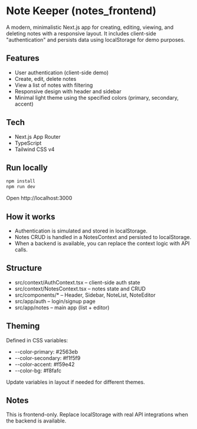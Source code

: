 # Note Keeper (notes_frontend)

A modern, minimalistic Next.js app for creating, editing, viewing, and deleting notes with a responsive layout. It includes client-side "authentication" and persists data using localStorage for demo purposes.

## Features
- User authentication (client-side demo)
- Create, edit, delete notes
- View a list of notes with filtering
- Responsive design with header and sidebar
- Minimal light theme using the specified colors (primary, secondary, accent)

## Tech
- Next.js App Router
- TypeScript
- Tailwind CSS v4

## Run locally
```bash
npm install
npm run dev
```
Open http://localhost:3000

## How it works
- Authentication is simulated and stored in localStorage.
- Notes CRUD is handled in a NotesContext and persisted to localStorage.
- When a backend is available, you can replace the context logic with API calls.

## Structure
- src/context/AuthContext.tsx – client-side auth state
- src/context/NotesContext.tsx – notes state and CRUD
- src/components/* – Header, Sidebar, NoteList, NoteEditor
- src/app/auth – login/signup page
- src/app/notes – main app (list + editor)

## Theming
Defined in CSS variables:
- --color-primary: #2563eb
- --color-secondary: #f1f5f9
- --color-accent: #f59e42
- --color-bg: #f8fafc

Update variables in layout if needed for different themes.

## Notes
This is frontend-only. Replace localStorage with real API integrations when the backend is available.
